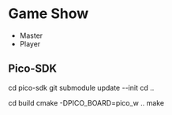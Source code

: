 # Game Show

- Master
- Player

## Pico-SDK

cd pico-sdk
git submodule update --init
cd ..

cd build
cmake -DPICO_BOARD=pico_w ..
make


